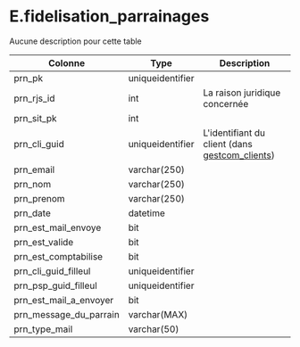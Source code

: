 # E.fidelisation_parrainages

Aucune description pour cette table

Colonne|Type|Description
---|---|---
prn_pk|uniqueidentifier|
prn_rjs_id|int|La raison juridique concernée 
prn_sit_pk|int|
prn_cli_guid|uniqueidentifier|L'identifiant du client (dans [gestcom_clients](generated_gestcom_clients.md)) 
prn_email|varchar(250)|
prn_nom|varchar(250)|
prn_prenom|varchar(250)|
prn_date|datetime|
prn_est_mail_envoye|bit|
prn_est_valide|bit|
prn_est_comptabilise|bit|
prn_cli_guid_filleul|uniqueidentifier|
prn_psp_guid_filleul|uniqueidentifier|
prn_est_mail_a_envoyer|bit|
prn_message_du_parrain|varchar(MAX)|
prn_type_mail|varchar(50)|
